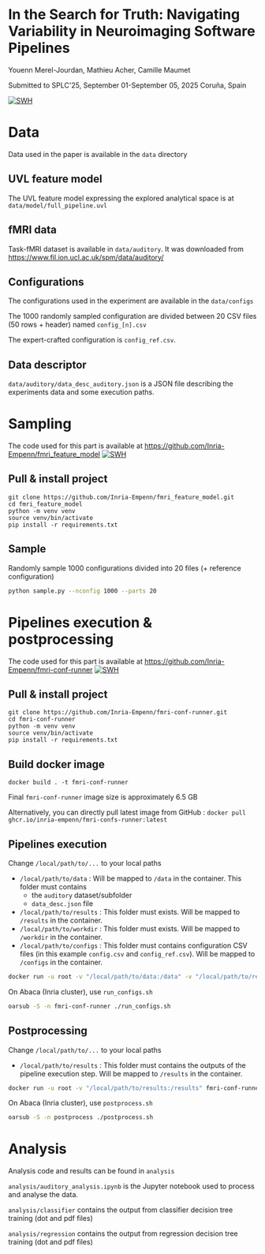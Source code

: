 # In the Search for Truth: Navigating Variability in Neuroimaging Software Pipelines
Youenn Merel-Jourdan, Mathieu Acher, Camille Maumet

Submitted to SPLC'25, September 01-September 05, 2025 Coruña, Spain

[![SWH](https://archive.softwareheritage.org/badge/swh:1:dir:b4c8f777c77a70d98351461efb07e50d18641790/)](https://archive.softwareheritage.org/swh:1:dir:b4c8f777c77a70d98351461efb07e50d18641790;origin=https://github.com/Inria-Empenn/neuro_variability_splc25;visit=swh:1:snp:e6cb0b387b560f4324237664bcc0f0c9b458e300;anchor=swh:1:rev:ac9c7052cae29072782530874064b1c4a1f03996)

# Data

Data used in the paper is available in the `data` directory

## UVL feature model

The UVL feature model expressing the explored analytical space is at `data/model/full_pipeline.uvl` 

## fMRI data

Task-fMRI dataset is available in `data/auditory`. It was downloaded from https://www.fil.ion.ucl.ac.uk/spm/data/auditory/

## Configurations

The configurations used in the experiment are available in the `data/configs`

The 1000 randomly sampled configuration are divided between 20 CSV files (50 rows + header) named `config_[n].csv`

The expert-crafted configuration is `config_ref.csv`.

## Data descriptor

`data/auditory/data_desc_auditory.json` is a JSON file describing the experiments data and some execution paths.

# Sampling

The code used for this part is available at https://github.com/Inria-Empenn/fmri_feature_model [![SWH](https://archive.softwareheritage.org/badge/swh:1:dir:763e704299464012a925bee26659b001b1e54211/)](https://archive.softwareheritage.org/swh:1:dir:763e704299464012a925bee26659b001b1e54211;origin=https://github.com/Inria-Empenn/fmri_feature_model;visit=swh:1:snp:80f048cbc30d119646b894d9cd9f2e4401427fdd;anchor=swh:1:rev:473edb27cf19d6adfc40a4adb751eb7c17abad76)

## Pull & install project
``` shell
git clone https://github.com/Inria-Empenn/fmri_feature_model.git
cd fmri_feature_model
python -m venv venv
source venv/bin/activate
pip install -r requirements.txt
```

## Sample
Randomly sample 1000 configurations divided into 20 files (+ reference configuration)
``` sh
python sample.py --nconfig 1000 --parts 20
```

# Pipelines execution & postprocessing

The code used for this part is available at https://github.com/Inria-Empenn/fmri-conf-runner [![SWH](https://archive.softwareheritage.org/badge/swh:1:dir:418f69eb194e6df377aea957329401855fe210b4/)](https://archive.softwareheritage.org/swh:1:dir:418f69eb194e6df377aea957329401855fe210b4;origin=https://github.com/Inria-Empenn/fmri-conf-runner;visit=swh:1:snp:0f907b083a2abe4c90c6a18bb6443625ebd43a48;anchor=swh:1:rev:65f5cd990722478558a602884fed972600289078)

## Pull & install project
``` shell
git clone https://github.com/Inria-Empenn/fmri-conf-runner.git
cd fmri-conf-runner
python -m venv venv
source venv/bin/activate
pip install -r requirements.txt
```

## Build docker image
``` shell
docker build . -t fmri-conf-runner
```
Final `fmri-conf-runner` image size is approximately 6.5 GB

Alternatively, you can directly pull latest image from GitHub : `docker pull ghcr.io/inria-empenn/fmri-confs-runner:latest`

## Pipelines execution

Change `/local/path/to/...` to your local paths

- `/local/path/to/data` : Will be mapped to `/data` in the container. This folder must contains
   - the `auditory` dataset/subfolder
   - `data_desc.json` file
- `/local/path/to/results` : This folder must exists. Will be mapped to `/results` in the container.
- `/local/path/to/workdir` : This folder must exists. Will be mapped to `/workdir` in the container.
- `/local/path/to/configs` : This folder must contains configuration CSV files (in this example `config.csv` and `config_ref.csv`). Will be mapped to `/configs` in the container.

``` sh
docker run -u root -v "/local/path/to/data:/data" -v "/local/path/to/results:/results" -v "/local/path/to/workdir:/work" -v "/local/path/to/configs:/configs" fmri-conf-runner python -u run.py --configs "/configs/config.csv" --data /data/data_desc.json --ref /configs/config_ref.csv
```

On Abaca (Inria cluster), use `run_configs.sh`
```sh
oarsub -S -n fmri-conf-runner ./run_configs.sh
```

## Postprocessing

Change `/local/path/to/...` to your local paths

- `/local/path/to/results` : This folder must contains the outputs of the pipeline execution step. Will be mapped to `/results` in the container.

``` sh
docker run -u root -v "/local/path/to/results:/results" fmri-conf-runner python -u postprocess.py --results "/results"
```

On Abaca (Inria cluster), use `postprocess.sh`
```sh
oarsub -S -n postprocess ./postprocess.sh
```

# Analysis

Analysis code and results can be found in `analysis`

`analysis/auditory_analysis.ipynb` is the Jupyter notebook used to process and analyse the data.

`analysis/classifier` contains the output from classifier decision tree training (dot and pdf files)

`analysis/regression` contains the output from regression decision tree training (dot and pdf files)



